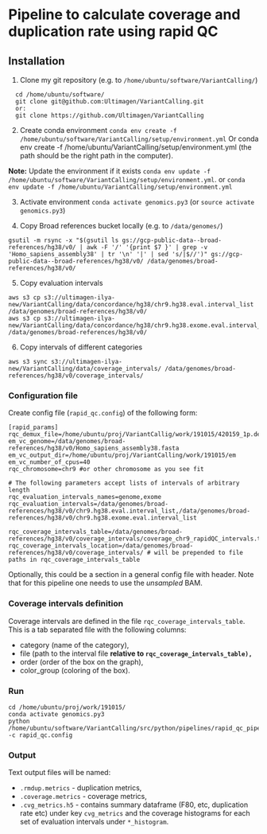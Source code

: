 # Pipeline to calculate coverage and duplication rate using rapid QC

## Installation
1. Clone my git repository (e.g. to `/home/ubuntu/software/VariantCalling/`)
```
  cd /home/ubuntu/software/
  git clone git@github.com:Ultimagen/VariantCalling.git
  or:
  git clone https://github.com/Ultimagen/VariantCalling
```
2. Create conda environment
`conda env create -f /home/ubuntu/software/VariantCalling/setup/environment.yml`
Or
conda env create -f /home/ubuntu/VariantCalling/setup/environment.yml
(the path should be the right path in the computer).

**Note:** Update the environment if it exists 
`conda env update -f /home/ubuntu/software/VariantCalling/setup/environment.yml`. 
or 
`conda env update -f /home/ubuntu/VariantCalling/setup/environment.yml`

3. Activate environment 
`conda activate genomics.py3` 
(or `source activate genomics.py3`)

4. Copy Broad references bucket locally (e.g. to `/data/genomes/`)

`gsutil -m rsync -x "$(gsutil ls gs://gcp-public-data--broad-references/hg38/v0/ | awk -F '/' '{print $7 }' | grep -v 'Homo_sapiens_assembly38' | tr '\n' '|' | sed 's/|$//')" gs://gcp-public-data--broad-references/hg38/v0/ /data/genomes/broad-references/hg38/v0/`

5. Copy evaluation intervals
```
aws s3 cp s3://ultimagen-ilya-new/VariantCalling/data/concordance/hg38/chr9.hg38.eval.interval_list /data/genomes/broad-references/hg38/v0/
aws s3 cp s3://ultimagen-ilya-new/VariantCalling/data/concordance/hg38/chr9.hg38.exome.eval.interval_list /data/genomes/broad-references/hg38/v0/
```

6. Copy intervals of different categories

```
aws s3 sync s3://ultimagen-ilya-new/VariantCalling/data/coverage_intervals/ /data/genomes/broad-references/hg38/v0/coverage_intervals/
```

### Configuration file

Create config file (`rapid_qc.config`) of the following form: 

```
[rapid_params]
rqc_demux_file=/home/ubuntu/proj/VariantCallig/work/191015/420159_1p.demux.bam 
em_vc_genome=/data/genomes/broad-references/hg38/v0/Homo_sapiens_assembly38.fasta
em_vc_output_dir=/home/ubuntu/proj/VariantCalling/work/191015/em
em_vc_number_of_cpus=40
rqc_chromosome=chr9 #or other chromosome as you see fit

# The following parameters accept lists of intervals of arbitrary length
rqc_evaluation_intervals_names=genome,exome
rqc_evaluation_intervals=/data/genomes/broad-references/hg38/v0/chr9.hg38.eval.interval_list,/data/genomes/broad-references/hg38/v0/chr9.hg38.exome.eval.interval_list

rqc_coverage_intervals_table=/data/genomes/broad-references/hg38/v0/coverage_intervals/coverage_chr9_rapidQC_intervals.tsv
rqc_coverage_intervals_location=/data/genomes/broad-references/hg38/v0/coverage_intervals/ # will be prepended to file paths in rqc_coverage_intervals_table
```

Optionally, this could be a section in a general config file with header. Note that for this pipeline one needs to use the _unsampled_ BAM. 

### Coverage intervals definition

Coverage intervals are defined in the file `rqc_coverage_intervals_table`. This is a tab separated file with the following columns: 

* category (name of the category), 
* file (path to the interval file **relative to `rqc_coverage_intervals_table),`**
* order (order of the box on the graph), 
* color_group (coloring of the box). 


### Run
```
cd /home/ubuntu/proj/work/191015/
conda activate genomics.py3
python /home/ubuntu/software/VariantCalling/src/python/pipelines/rapid_qc_pipeline.py -c rapid_qc.config
```

### Output
Text output files will be named: 
 - `.rmdup.metrics` - duplication metrics,
 - `.coverage.metrics` - coverage metrics,
 - `.cvg_metrics.h5` - contains summary dataframe (F80, etc, duplication rate etc) under key `cvg_metrics` and the coverage histograms for each set of evaluation intervals under `*_histogram`.
